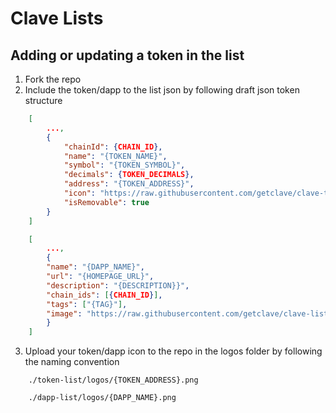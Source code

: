 # Clave Lists

## Adding or updating a token in the list

1. Fork the repo
2. Include the token/dapp to the list json by following draft json token structure

```json
    [
        ...,
        {
            "chainId": {CHAIN_ID},
            "name": "{TOKEN_NAME}",
            "symbol": "{TOKEN_SYMBOL}",
            "decimals": {TOKEN_DECIMALS},
            "address": "{TOKEN_ADDRESS}",
            "icon": "https://raw.githubusercontent.com/getclave/clave-tokenlists/master/logos/{TOKEN_ADDRESS}.png",
            "isRemovable": true
        }
    ]
```

```json
    [
        ...,
        {
        "name": "{DAPP_NAME}",
        "url": "{HOMEPAGE_URL}",
        "description": "{DESCRIPTION}}",
        "chain_ids": [{CHAIN_ID}],
        "tags": ["{TAG}"],
        "image": "https://raw.githubusercontent.com/getclave/clave-lists/master/dapp-list/logos/{DAPP_NAME}.png"
        }
    ]
```

3. Upload your token/dapp icon to the repo in the logos folder by following the naming convention

```
    ./token-list/logos/{TOKEN_ADDRESS}.png

    ./dapp-list/logos/{DAPP_NAME}.png
```
